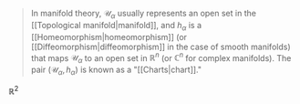 >In manifold theory, $\mathcal{U}_\alpha$ usually represents an open set in the [[Topological manifold|manifold]], and $h_\alpha$ is a [[Homeomorphism|homeomorphism]] (or [[Diffeomorphism|diffeomorphism]] in the case of smooth manifolds) that maps $\mathcal{U}_\alpha$ to an open set in $\mathbb{R}^n$ (or $\mathbb{C}^n$ for complex manifolds). The pair $(\mathcal{U}_\alpha, h_\alpha)$ is known as a "[[Charts|chart]]."


$\mathbb{R}^{2}$ 
